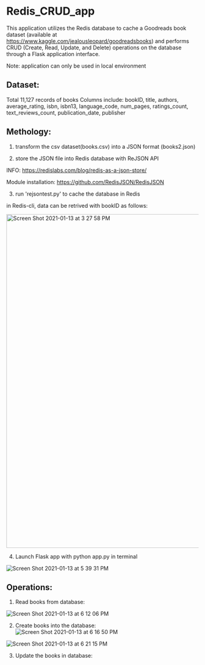 # Redis_CRUD_app

This application utilizes the Redis database to cache a Goodreads book dataset (available at https://www.kaggle.com/jealousleopard/goodreadsbooks) and performs CRUD (Create, Read, Update, and Delete) operations on the database through a Flask application interface. 

Note: application can only be used in local environment 

## Dataset: 

Total 11,127 records of books
Columns include: bookID, title, authors, average_rating, isbn, isbn13, language_code, num_pages, ratings_count, text_reviews_count, publication_date, publisher

## Methology: 

1. transform the csv dataset(books.csv) into a JSON format (books2.json) 

2. store the JSON file into Redis database with ReJSON API 

INFO: https://redislabs.com/blog/redis-as-a-json-store/

Module installation: https://github.com/RedisJSON/RedisJSON

3. run 'rejsontest.py' to cache the database in Redis 

in Redis-cli, data can be retrived with bookID as follows:

<img width="876" alt="Screen Shot 2021-01-13 at 3 27 58 PM" src="https://user-images.githubusercontent.com/60942661/104506877-f7cf5880-55b3-11eb-9f8f-54e06163bf4d.png">


4. Launch Flask app with python app.py in terminal 


![Screen Shot 2021-01-13 at 5 39 31 PM](https://user-images.githubusercontent.com/60942661/104518914-88169900-55c6-11eb-9f05-2c27639c6b55.png)


## Operations: 
1. Read books from database: 

![Screen Shot 2021-01-13 at 6 12 06 PM](https://user-images.githubusercontent.com/60942661/104521582-2278db80-55cb-11eb-968a-9353ba46cc99.png)

2. Create books into the database: 
![Screen Shot 2021-01-13 at 6 16 50 PM](https://user-images.githubusercontent.com/60942661/104521884-cbbfd180-55cb-11eb-9c67-78027dfee94b.png)

![Screen Shot 2021-01-13 at 6 21 15 PM](https://user-images.githubusercontent.com/60942661/104527912-ee55e880-55d3-11eb-8204-ad45f5a44fba.png)


3. Update the books in database: 


